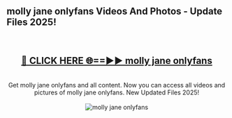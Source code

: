 <h2>molly jane onlyfans Videos And Photos - Update Files 2025!</h2>
<br>
<div align="center">
<h2><a href="https://linkcuts.com/hfmhzwbr" rel="nofollow">🔴 CLICK HERE 🌐==►► molly jane onlyfans</a></h2>
<br>
Get molly jane onlyfans and all content. Now you can access all videos and pictures of molly jane onlyfans. New Updated Files 2025!
<br>
<br>
<a href="https://linkcuts.com/hfmhzwbr" rel="nofollow" data-target="animated-image.originalLink"><img src="https://i.ibb.co.com/WyWwxjT/player-gif2.gif" alt="molly jane onlyfans" style="max-width: 100%; display: inline-block;" data-target="animated-image.originalImage"></a>
</div>
<br>